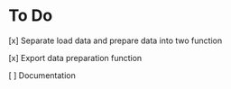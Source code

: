 # To Do

[x] Separate load data and prepare data into two function

[x] Export data preparation function

[ ] Documentation